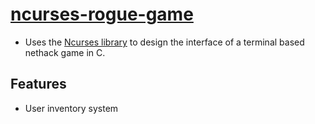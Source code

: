 # [ncurses-rogue-game](https://github.com/ktan46/ncurses-rogue-game)
* Uses the [Ncurses library](https://en.wikipedia.org/wiki/Ncurses) to design the interface of a terminal based nethack game in C. 
## Features
* User inventory system
